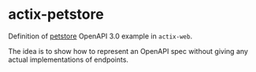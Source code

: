 # actix-petstore

Definition of [petstore] OpenAPI 3.0 example in `actix-web`.

The idea is to show how to represent an OpenAPI spec without giving any actual implementations of endpoints.

[petstore]: petstore.yaml
